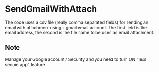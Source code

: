 # SendGmailWithAttach
The code uses a csv file (really comma separated fields) for sending an email with attachment using a gmail email account.
The first field is the email address, the second is the file name to be used as email attachment.

## Note
Manage your Google account / Security and you need to turn ON "less secure app" feature

